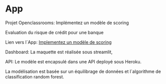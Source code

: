 # App

Projet Openclassrooms: Implémentez un modèle de scoring

Evaluation du risque de crédit pour une banque

Lien vers l´App: [Implementez un modèle de scoring](https://share.streamlit.io/narciso-oc/app/main/dashboard_streamlit.py)

Dashboard: La maquette est réalisée sous streamlit,

API: Le modèle est encapsulé dans une API deployé sous Heroku. 

La modélisation est basée sur un équilibrage de données et l´algorithme de classification random forest.

